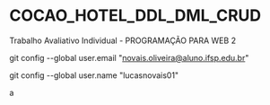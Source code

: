 # COCAO_HOTEL_DDL_DML_CRUD
Trabalho Avaliativo Individual - PROGRAMAÇÃO PARA WEB 2


git config --global user.email "novais.oliveira@aluno.ifsp.edu.br"

git config --global user.name "lucasnovais01"

a